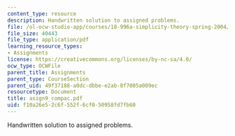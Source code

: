 ```yaml
---
content_type: resource
description: Handwritten solution to assigned problems.
file: /ol-ocw-studio-app/courses/18-996a-simplicity-theory-spring-2004/f10a26e52c6f552f6cf050958fd7fb60_asign9_compac.pdf
file_size: 40443
file_type: application/pdf
learning_resource_types:
- Assignments
license: https://creativecommons.org/licenses/by-nc-sa/4.0/
ocw_type: OCWFile
parent_title: Assignments
parent_type: CourseSection
parent_uid: 49f37188-a0dc-dbbe-e2ab-8f7005a009ec
resourcetype: Document
title: asign9_compac.pdf
uid: f10a26e5-2c6f-552f-6cf0-50958fd7fb60
---
```

Handwritten solution to assigned problems.